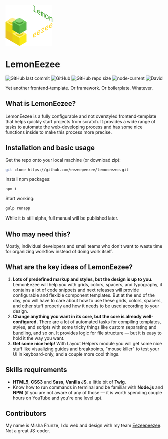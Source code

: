![alt text](https://raw.githubusercontent.com/eezeepeezee/lemoneezee/master/doc/src/logo_lemoneezee.png "LemonEezee frontend-template")

# LemonEezee

![GitHub last commit](https://img.shields.io/github/last-commit/eezeepeezee/lemoneezee)
![GitHub](https://img.shields.io/github/license/eezeepeezee/lemoneezee)
![GitHub repo size](https://img.shields.io/github/repo-size/eezeepeezee/lemoneezee)
![node-current](https://img.shields.io/node/v/fs-extra)
![David](https://img.shields.io/david/dev/eezeepeezee/lemoneezee)


Yet another frontend-template. Or framework. Or boilerplate. Whatever.

## What is LemonEezee?

LemonEezee is a fully configurable and not overstyled frontend-template that helps quickly start projects from scratch. It provides a wide range of tasks to automate the web-developing process and has some nice functions inside to make this process more precise.

## Installation and basic usage

Get the repo onto your local machine (or download zip):

```bash
git clone https://github.com/eezeepeezee/lemoneezee.git
```

Install npm packages:

```bash
npm i
```

Start working:

```bash
gulp runapp
```

While it is still alpha, full manual will be published later.

## Who may need this?

Mostly, individual developers and small teams who don't want to waste time for organizing workflow instead of doing work itself.

## What are the key ideas of LemonEezee?

1. **Lots of predefined markup and styles, but the design is up to you.** LemonEezee will help you with grids, colors, spacers, and typography, it contains a lot of code snippets and next releases will provide configurable and flexible component templates. But at the end of the day, you will have to care about how to use these grids, colors, spacers, and other stuff properly and how it needs to be used according to your design.
2. **Change anything you want in its core, but the core is already well-configured.** There are a lot of automated tasks for compiling templates, styles, and scripts with some tricky things like custom separating and bundling, and so on. It provides logic for file structure — but it is easy to hold it the way you want.
3. **Get some nice help!** With Layout Helpers module you will get some nice stuff like visualizing guides and breakpoints, "mouse killer" to test your UI in keyboard-only, and a couple more cool things.

## Skills requirements

- **HTML5**, **CSS3** and **Sass**, **Vanilla JS**, a little bit of **Twig**.
- Know how to run commands in terminal and be familiar with **Node.js** and **NPM** (if you are not aware of any of those — it is worth spending couple hours on YouTube and you're one level up).

## Contributors

My name is Misha Frunze, I do web and design with my team [Eezeepeezee](https://eezeepeezee.ru). Not a great JS-coder.